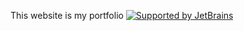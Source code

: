 This website is my portfolio
<a href="https://www.jetbrains.com/" rel="nofollow"><img src="https://camo.githubusercontent.com/9c6356125e5379b327b685d07872ede1bca2e9364a4ce88b68621379dacd60e0/68747470733a2f2f63646e2e7261776769742e636f6d2f62617669782f646576656c6f706d656e742d7468726f7567682f34363437356234622f6a6574627261696e732e737667" alt="Supported by JetBrains" data-canonical-src="https://cdn.rawgit.com/bavix/development-through/46475b4b/jetbrains.svg" style="max-width: 100%;"></a>
